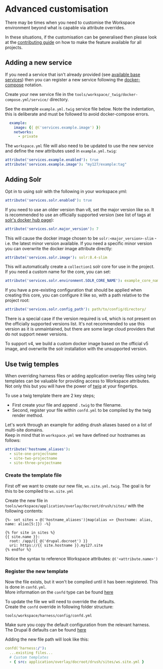 # Advanced customisation

There may be times when you need to customise the Workspace environment beyond what is capable via attribute overrides.  

 In these situations, if the customisation can be generalised then please look at the [contributing guide] on how to make the feature available for all projects.


## Adding a new service

If you need a service that isn't already provided (see [available base services](https://github.com/inviqa/harness-base-php/blob/0.12.x/src/_base/_twig/docker-compose.yml/service)) then you can register a new service following the [docker-compose](https://docs.docker.com/compose/compose-file/) notation.

Create your new service file in the `tools/workspace/_twig/docker-compose.yml/service/` directory.  

See the example `example.yml.twig` service file below. Note the indentation, this is deliberate and must be followed to avoid docker-compose errors.
```yaml
  example:
    image: {{ @('services.example.image') }}
    networks:
      - private
```

The `workspace.yml` file will also need to be updated to use the new service and define the new attributes used in `example.yml.twig`:
```yaml
attribute('services.example.enabled'): true
attribute('services.example.image'): "my127/example:tag"
```

## Adding Solr

Opt in to using solr with the following in your workspace.yml:
```yaml
attribute('services.solr.enabled'): true
```

If you need to use an older version than v8, set the major version like so. It is recommended to use an officially
supported version (see list of tags at [solr's docker hub page]):
```yaml
attribute('services.solr.major_version'): 7
```
This will cause the docker image chosen to be `solr:<major_version>-slim` - i.e. the latest minor version available.
If you need a specific minor version you can overwrite the docker image attribute directly:
```yaml
attribute('services.solr.image'): solr:8.4-slim
```

This will automatically create a `collection1` solr core for use in the project. If you need a custom name for the
core, you can set:
```yaml
attribute('services.solr.environment.SOLR_CORE_NAME'): example_core_name
```

If you have a pre-existing configuration that should be applied when creating this core, you can configure it like so,
with a path relative to the project root:
```yaml
attribute('services.solr.config_path'): path/to/config/directory/
```

There is a special case if the version required is v4, which is not present on the officially supported versions list.
It's not recommended to use this version as it is unmaintained, but there are some large cloud providers that do not
support newer versions.

To support v4, we build a custom docker image based on the official v5 image, and overwrite the solr installation with
the unsupported version.

## Use twig temples
When overriding harness files or adding application overlay files using twig templates can be valuable for providing access to Workspace attributes. Not only this but you will have the power of [twig] at your fingertips.

To use a twig template there are 2 key steps;
* First create your file and append `.twig` to the filename.
* Second, register your file within `confd.yml` to be compiled by the twig render method.

Let's work through an example for adding drush aliases based on a list of multi-site domains.  
Keep in mind that in `workspace.yml` we have defined our hostnames as follows:
```yaml
attribute('hostname_aliases'):
  - site-one-projectname
  - site-two-projectname
  - site-three-projectname
```

### Create the template file
First off we want to create our new file, `ws.site.yml.twig`. The goal is for this to be compiled to `ws.site.yml`

Create the new file in `tools/workspace/application/overlay/docroot/drush/sites/` with the following contents:
```twig
{%- set sites = @('hostname_aliases')|map(alias => {hostname: alias, name: alias[5:]}) -%}

{% for site in sites %}
{{ site.name }}:
  root: /app/{{ @('drupal.docroot') }}
  uri: https://{{ site.hostname }}.my127.site
{% endfor %}
```
Notice the syntax to reference Workspace attributes: `@('<attribute.name>')`

### Register the new template
Now the file exists, but it won't be compiled until it has been registered. This is done in `confd.yml`.  
More information on the `confd` type can be found [here](https://github.com/my127/workspace/blob/0.1.x/docs/types/confd.md)

To update the file we will need to override the defaults.  
Create the `confd` override in following folder structure:
```
tools/workspace/harness/config/confd.yml
```

Make sure you copy the default configuration from the relevant harness.   
The Drupal 8 defaults can be found [here](../../harness/config/confd.yml)

Adding the new file path will look like this:
```yaml
confd('harness:/'):
  ...existing files...
  # Custom templates
  - { src: application/overlay/docroot/drush/sites/ws.site.yml }
```

[contributing guide]: ../contribute.md
[twig]: https://twig.symfony.com/doc/3.x/
[solr's docker hub page]: https://hub.docker.com/_/solr
